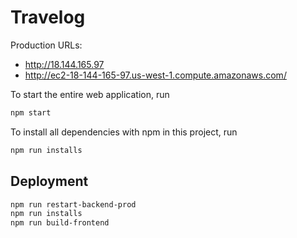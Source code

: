 # Travelog

Production URLs:

- http://18.144.165.97
- http://ec2-18-144-165-97.us-west-1.compute.amazonaws.com/

To start the entire web application, run

```bash
npm start
```

To install all dependencies with npm in this project, run

```bash
npm run installs
```

## Deployment

```bash
npm run restart-backend-prod
npm run installs
npm run build-frontend
```
